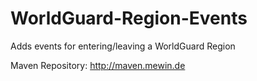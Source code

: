 WorldGuard-Region-Events
========================

Adds events for entering/leaving a WorldGuard Region

Maven Repository: http://maven.mewin.de
